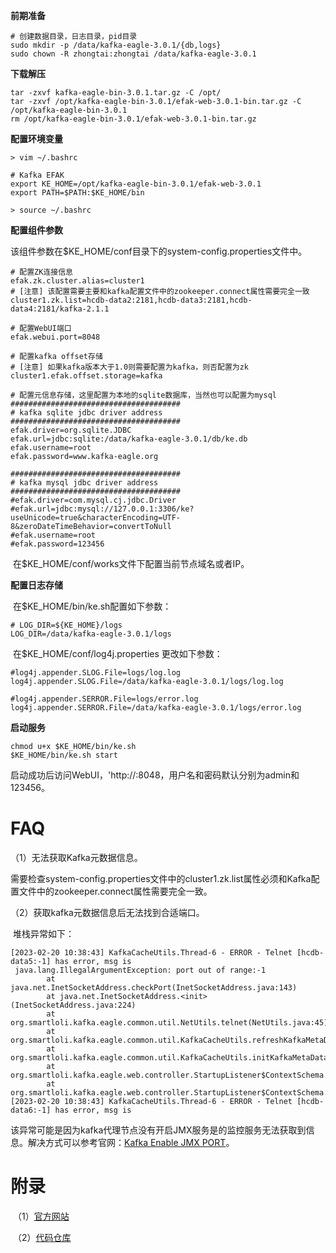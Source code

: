 

















**前期准备**

```shell
# 创建数据目录，日志目录，pid目录
sudo mkdir -p /data/kafka-eagle-3.0.1/{db,logs}
sudo chown -R zhongtai:zhongtai /data/kafka-eagle-3.0.1
```

**下载解压**

```shell
tar -zxvf kafka-eagle-bin-3.0.1.tar.gz -C /opt/
tar -zxvf /opt/kafka-eagle-bin-3.0.1/efak-web-3.0.1-bin.tar.gz -C /opt/kafka-eagle-bin-3.0.1
rm /opt/kafka-eagle-bin-3.0.1/efak-web-3.0.1-bin.tar.gz
```

**配置环境变量**

```shell
> vim ~/.bashrc

# Kafka EFAK
export KE_HOME=/opt/kafka-eagle-bin-3.0.1/efak-web-3.0.1
export PATH=$PATH:$KE_HOME/bin

> source ~/.bashrc
```

**配置组件参数**

​		该组件参数在$KE_HOME/conf目录下的system-config.properties文件中。

```shell
# 配置ZK连接信息
efak.zk.cluster.alias=cluster1
# [注意] 该配置需要主要和kafka配置文件中的zookeeper.connect属性需要完全一致
cluster1.zk.list=hcdb-data2:2181,hcdb-data3:2181,hcdb-data4:2181/kafka-2.1.1

# 配置WebUI端口
efak.webui.port=8048

# 配置kafka offset存储
# [注意] 如果kafka版本大于1.0则需要配置为kafka，则否配置为zk
cluster1.efak.offset.storage=kafka

# 配置元信息存储，这里配置为本地的sqlite数据库，当然也可以配置为mysql
######################################
# kafka sqlite jdbc driver address
######################################
efak.driver=org.sqlite.JDBC
efak.url=jdbc:sqlite:/data/kafka-eagle-3.0.1/db/ke.db
efak.username=root
efak.password=www.kafka-eagle.org

######################################
# kafka mysql jdbc driver address
######################################
#efak.driver=com.mysql.cj.jdbc.Driver
#efak.url=jdbc:mysql://127.0.0.1:3306/ke?useUnicode=true&characterEncoding=UTF-8&zeroDateTimeBehavior=convertToNull
#efak.username=root
#efak.password=123456
```

​		在$KE_HOME/conf/works文件下配置当前节点域名或者IP。

**配置日志存储**

​		在$KE_HOME/bin/ke.sh配置如下参数：

```shell
# LOG_DIR=${KE_HOME}/logs
LOG_DIR=/data/kafka-eagle-3.0.1/logs
```

​		在$KE_HOME/conf/log4j.properties 更改如下参数：

```shell
#log4j.appender.SLOG.File=logs/log.log
log4j.appender.SLOG.File=/data/kafka-eagle-3.0.1/logs/log.log

#log4j.appender.SERROR.File=logs/error.log
log4j.appender.SERROR.File=/data/kafka-eagle-3.0.1/logs/error.log
```

**启动服务**

```shell
chmod u+x $KE_HOME/bin/ke.sh
$KE_HOME/bin/ke.sh start
```

​		启动成功后访问WebUI，'http://<ip>:8048，用户名和密码默认分别为admin和123456。



# FAQ

（1）无法获取Kafka元数据信息。

​		需要检查system-config.properties文件中的cluster1.zk.list属性必须和Kafka配置文件中的zookeeper.connect属性需要完全一致。

（2）获取kafka元数据信息后无法找到合适端口。

​		堆栈异常如下：

```shell
[2023-02-20 10:38:43] KafkaCacheUtils.Thread-6 - ERROR - Telnet [hcdb-data5:-1] has error, msg is
 java.lang.IllegalArgumentException: port out of range:-1
        at java.net.InetSocketAddress.checkPort(InetSocketAddress.java:143)
        at java.net.InetSocketAddress.<init>(InetSocketAddress.java:224)
        at org.smartloli.kafka.eagle.common.util.NetUtils.telnet(NetUtils.java:45)
        at org.smartloli.kafka.eagle.common.util.KafkaCacheUtils.refreshKafkaMetaData(KafkaCacheUtils.java:150)
        at org.smartloli.kafka.eagle.common.util.KafkaCacheUtils.initKafkaMetaData(KafkaCacheUtils.java:65)
        at org.smartloli.kafka.eagle.web.controller.StartupListener$ContextSchema.initKafkaMetaData(StartupListener.java:74)
        at org.smartloli.kafka.eagle.web.controller.StartupListener$ContextSchema.run(StartupListener.java:70)
[2023-02-20 10:38:43] KafkaCacheUtils.Thread-6 - ERROR - Telnet [hcdb-data6:-1] has error, msg is
```

​		该异常可能是因为kafka代理节点没有开启JMX服务是的监控服务无法获取到信息。解决方式可以参考官网：[Kafka Enable JMX PORT](https://docs.kafka-eagle.org/6.faq/1.faq#6.1.2-kafka-enable-jmx-port)。

# 附录

​		（1）[官方网站](http://www.kafka-eagle.org/)

​		（2）[代码仓库](https://github.com/smartloli/EFAK)